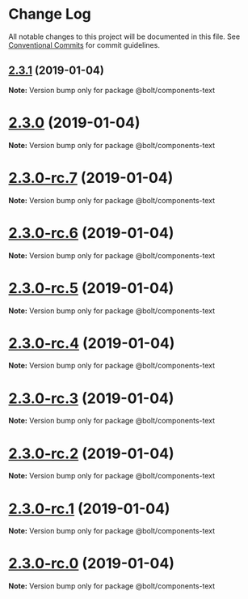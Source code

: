 # Change Log

All notable changes to this project will be documented in this file.
See [Conventional Commits](https://conventionalcommits.org) for commit guidelines.

## [2.3.1](https://github.com/bolt-design-system/bolt/compare/v2.3.0...v2.3.1) (2019-01-04)

**Note:** Version bump only for package @bolt/components-text





# [2.3.0](https://github.com/bolt-design-system/bolt/compare/v2.3.0-rc.7...v2.3.0) (2019-01-04)

**Note:** Version bump only for package @bolt/components-text





# [2.3.0-rc.7](https://github.com/bolt-design-system/bolt/compare/v2.3.0-rc.6...v2.3.0-rc.7) (2019-01-04)

**Note:** Version bump only for package @bolt/components-text





# [2.3.0-rc.6](https://github.com/bolt-design-system/bolt/compare/v2.3.0-rc.5...v2.3.0-rc.6) (2019-01-04)

**Note:** Version bump only for package @bolt/components-text





# [2.3.0-rc.5](https://github.com/bolt-design-system/bolt/compare/v2.3.0-rc.4...v2.3.0-rc.5) (2019-01-04)

**Note:** Version bump only for package @bolt/components-text





# [2.3.0-rc.4](https://github.com/bolt-design-system/bolt/compare/v2.3.0-rc.3...v2.3.0-rc.4) (2019-01-04)

**Note:** Version bump only for package @bolt/components-text





# [2.3.0-rc.3](https://github.com/bolt-design-system/bolt/compare/v2.3.0-rc.2...v2.3.0-rc.3) (2019-01-04)

**Note:** Version bump only for package @bolt/components-text





# [2.3.0-rc.2](https://github.com/bolt-design-system/bolt/compare/v2.3.0-rc.1...v2.3.0-rc.2) (2019-01-04)

**Note:** Version bump only for package @bolt/components-text





# [2.3.0-rc.1](https://github.com/bolt-design-system/bolt/compare/vv2.3.0-rc.0...v2.3.0-rc.1) (2019-01-04)

**Note:** Version bump only for package @bolt/components-text





# [2.3.0-rc.0](https://github.com/bolt-design-system/bolt/compare/v2.2.1...v2.3.0-rc.0) (2019-01-04)

**Note:** Version bump only for package @bolt/components-text
